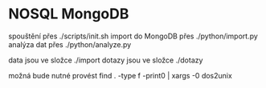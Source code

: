 # NOSQL MongoDB

spouštění přes ./scripts/init.sh
import do MongoDB přes ./python/import.py
analýza dat přes ./python/analyze.py

data jsou ve složce ./import
dotazy jsou ve složce ./dotazy

možná bude nutné provést
find . -type f -print0 | xargs -0 dos2unix

